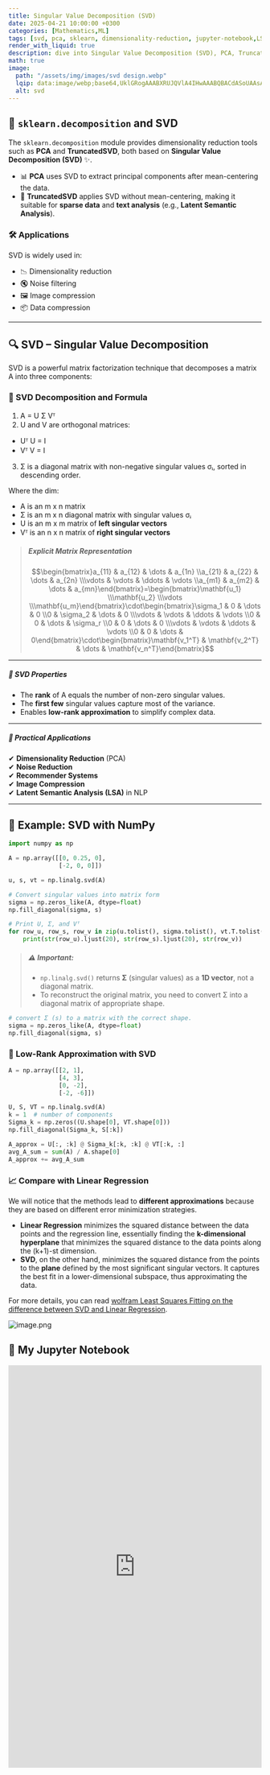 ```yaml
---
title: Singular Value Decomposition (SVD)
date: 2025-04-21 10:00:00 +0300
categories: [Mathematics,ML]
tags: [svd, pca, sklearn, dimensionality-reduction, jupyter-notebook,LSA]
render_with_liquid: true
description: dive into Singular Value Decomposition (SVD), PCA, TruncatedSVD, and practical examples using NumPy and sklearn.
math: true
image:
  path: "/assets/img/images/svd design.webp"
  lqip: data:image/webp;base64,UklGRogAAABXRUJQVlA4IHwAAABQBACdASoUAAsAPm0qkUWkIqGYBABABsSxAE6ZQjgAEtEbFdA2t1vfqeQAAP0gzXMInt0VlnY4jNxGYuCEwqyT2Y7Xykn+tRSsUqjETi7Rq8Jsdar20KSXKZxP5TKZ7Ijrk0X4LUJtQXD3pgW7nnNVdWuf0xFgKOxxfQAA
  alt: svd
---
```

## 📌 `sklearn.decomposition` and SVD

The `sklearn.decomposition` module provides dimensionality reduction tools such as **PCA** and **TruncatedSVD**, both based on **Singular Value Decomposition (SVD)** ✨.

- 📊 **PCA** uses SVD to extract principal components after mean-centering the data.
- 🧠 **TruncatedSVD** applies SVD without mean-centering, making it suitable for **sparse data** and **text analysis** (e.g., **Latent Semantic Analysis**).

### 🛠️ Applications

SVD is widely used in:
- 📉 Dimensionality reduction  
- 🔇 Noise filtering  
- 🖼️ Image compression
- 📦 Data compression

---

## 🔍 SVD – Singular Value Decomposition

SVD is a powerful matrix factorization technique that decomposes a matrix A into three components:

### 🧮 SVD Decomposition and Formula

1. A = U Σ Vᵀ
2. U and V are orthogonal matrices:
  - Uᵀ U = I
  - Vᵀ V = I
3. Σ is a diagonal matrix with non-negative singular values σᵢ, sorted in descending order.

Where the dim:
- A is an m x n matrix
- Σ is an m x n diagonal matrix with singular values σᵢ
- U is an m x m matrix of **left singular vectors**
- Vᵀ is an n x n matrix of **right singular vectors**


> #####  Explicit Matrix Representation  
> $$\begin{bmatrix}a_{11} & a_{12} & \dots & a_{1n} \\a_{21} & a_{22} & \dots & a_{2n} \\\vdots & \vdots & \ddots & \vdots \\a_{m1} & a_{m2} & \dots & a_{mn}\end{bmatrix}=\begin{bmatrix}\mathbf{u_1} \\\mathbf{u_2} \\\vdots \\\mathbf{u_m}\end{bmatrix}\cdot\begin{bmatrix}\sigma_1 & 0 & \dots & 0 \\0 & \sigma_2 & \dots & 0 \\\vdots & \vdots & \ddots & \vdots \\0 & 0 & \dots & \sigma_r \\0 & 0 & \dots & 0 \\\vdots & \vdots & \ddots & \vdots \\0 & 0 & \dots & 0\end{bmatrix}\cdot\begin{bmatrix}\mathbf{v_1^T} & \mathbf{v_2^T} & \dots & \mathbf{v_n^T}\end{bmatrix}$$

---

##### 🔹 SVD Properties

- The **rank** of A equals the number of non-zero singular values.  
- The **first few** singular values capture most of the variance.  
- Enables **low-rank approximation** to simplify complex data.

---

##### 🔹 Practical Applications

✔ **Dimensionality Reduction** (PCA)  
✔ **Noise Reduction**  
✔ **Recommender Systems**  
✔ **Image Compression**  
✔ **Latent Semantic Analysis (LSA)** in NLP

---

## 🧪 Example: SVD with NumPy

```python
import numpy as np

A = np.array([[0, 0.25, 0],
              [-2, 0, 0]])

u, s, vt = np.linalg.svd(A)

# Convert singular values into matrix form
sigma = np.zeros_like(A, dtype=float)
np.fill_diagonal(sigma, s)

# Print U, Σ, and Vᵀ
for row_u, row_s, row_v in zip(u.tolist(), sigma.tolist(), vt.T.tolist()):
    print(str(row_u).ljust(20), str(row_s).ljust(20), str(row_v))
```
> ##### ⚠️ Important:
>
> - `np.linalg.svd()` returns **Σ** (singular values) as a **1D vector**, not a diagonal matrix.  
> - To reconstruct the original matrix, you need to convert Σ into a diagonal matrix of appropriate shape.  
```python
# convert Σ (s) to a matrix with the correct shape.
sigma = np.zeros_like(A, dtype=float)
np.fill_diagonal(sigma, s)
```

### 🔄 Low-Rank Approximation with SVD

```python
A = np.array([[2, 1],
              [4, 3],
              [0, -2],
              [-2, -6]])

U, S, VT = np.linalg.svd(A)
k = 1  # number of components
Sigma_k = np.zeros((U.shape[0], VT.shape[0]))
np.fill_diagonal(Sigma_k, S[:k])

A_approx = U[:, :k] @ Sigma_k[:k, :k] @ VT[:k, :]
avg_A_sum = sum(A) / A.shape[0]
A_approx += avg_A_sum
```

### 📈 Compare with Linear Regression

We will notice that the methods lead to **different approximations** because they are based on different error minimization strategies.  
- **Linear Regression** minimizes the squared distance between the data points and the regression line, essentially finding the **k-dimensional hyperplane** that minimizes the squared distance to the data points along the (k+1)-st dimension.
- **SVD**, on the other hand, minimizes the squared distance from the points to the **plane** defined by the most significant singular vectors. It captures the best fit in a lower-dimensional subspace, thus approximating the data.

For more details, you can read [wolfram Least Squares Fitting on the difference between SVD and Linear Regression](https://mathworld.wolfram.com/LeastSquaresFitting.html).

![image.png](https://qph.cf2.quoracdn.net/main-qimg-fabbfebd213b6e560a9d2aeccc4a9e39)

## 🧾 My Jupyter Notebook  

<iframe 
  src="https://nbviewer.org/github/nisanMan/ML-Projects/blob/master/Digit%20Recognizer/Math%20for%20ML/SVD.ipynb" 
  width="100%" 
  height="800" 
  frameborder="0">
</iframe>
